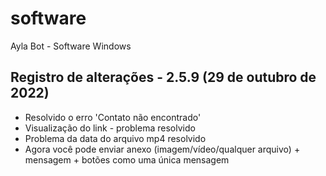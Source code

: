# software
Ayla Bot - Software Windows

Registro de alterações - 2.5.9 (29 de outubro de 2022)
----------------------------------
* Resolvido o erro 'Contato não encontrado'
* Visualização do link - problema resolvido
* Problema da data do arquivo mp4 resolvido
* Agora você pode enviar anexo (imagem/vídeo/qualquer arquivo) + mensagem + botões como uma única mensagem
